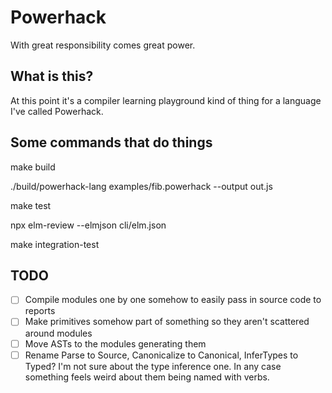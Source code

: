 # Powerhack

With great responsibility comes great power.

## What is this?

At this point it's a compiler learning playground kind of thing for a language 
I've called Powerhack.

## Some commands that do things

make build

./build/powerhack-lang examples/fib.powerhack --output out.js

make test

npx elm-review --elmjson cli/elm.json 

make integration-test


## TODO

- [ ] Compile modules one by one somehow to easily pass in source code to reports
- [ ] Make primitives somehow part of something so they aren't scattered around modules
- [ ] Move ASTs to the modules generating them
- [ ] Rename Parse to Source, Canonicalize to Canonical, InferTypes to Typed?
I'm not sure about the type inference one. In any case something feels weird about
them being named with verbs.